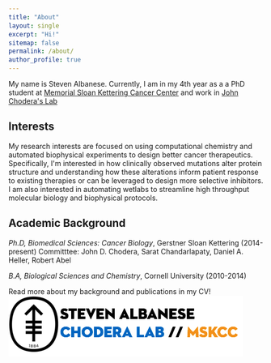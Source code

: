 ```yaml
---
title: "About"
layout: single
excerpt: "Hi!"
sitemap: false
permalink: /about/
author_profile: true
---
```


My name is Steven Albanese. Currently, I am in my 4th year as a a PhD student
at [Memorial Sloan Kettering Cancer Center](https://www.sloankettering.edu/gerstner)
and work in [John Chodera's Lab](https://www.choderalab.org)

## Interests
My research interests are focused on using computational chemistry and automated biophysical experiments to design better cancer therapeutics. Specifically,
I'm interested in how clinically observed mutations alter protein structure and understanding how these alterations inform patient response to existing therapies or can be leveraged to design more selective inhibitors. 
I am also interested in automating wetlabs to streamline high throughput molecular biology and biophysical protocols.

## Academic Background 
*Ph.D, Biomedical Sciences: Cancer Biology*, Gerstner Sloan Kettering (2014-present)
Committtee: John D. Chodera, Sarat Chandarlapaty, Daniel A. Heller, Robert Abel

*B.A, Biological Sciences and Chemistry*, Cornell University (2010-2014) 

Read more about my background and publications in my CV! [![logo](/images/lab-meeting-logo.png)](/assets/ska-cv.pdf)
